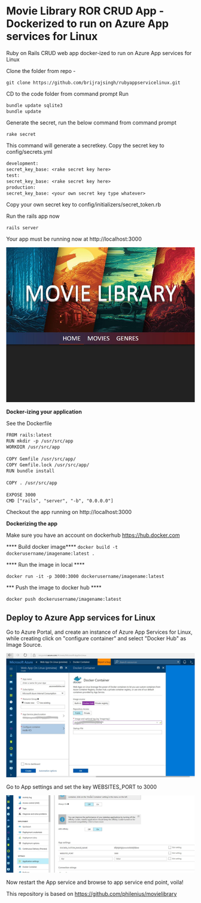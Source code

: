 # Movie Library ROR CRUD App - Dockerized to run on Azure App services for Linux

Ruby on Rails CRUD web app docker-ized to run on Azure App services for Linux

Clone the folder from repo - 

    git clone https://github.com/brijrajsingh/rubyappservicelinux.git

CD to the code folder from command prompt
Run

    bundle update sqlite3
    bundle update
   
Generate the secret, run the below command from command prompt

    rake secret

This command will generate a secretkey. Copy the secret key to  config/secrets.yml

    development:
    secret_key_base: <rake secret key here>
    test:
    secret_key_base: <rake secret key here>
    production:
    secret_key_base: <your own secret key type whatever>

Copy your own secret key to config/initializers/secret_token.rb

Run the rails app now

    rails server

Your app must be running now at http://localhost:3000

![Welcome page](p1.jpg)

**Docker-izing your application**

See the Dockerfile

    FROM rails:latest
    RUN mkdir -p /usr/src/app
    WORKDIR /usr/src/app
    
    COPY Gemfile /usr/src/app/
    COPY Gemfile.lock /usr/src/app/
    RUN bundle install
    
    COPY . /usr/src/app
    
    EXPOSE 3000
    CMD ["rails", "server", "-b", "0.0.0.0"]

Checkout the app running on http://localhost:3000

**Dockerizing the app** 

Make sure you have an account on dockerhub https://hub.docker.com 

**** Build docker image****
`docker build -t dockerusername/imagename:latest .`

**** Run the image in local ****

    docker run -it -p 3000:3000 dockerusername/imagename:latest

*** Push the image to docker hub ****

    docker push dockerusername/imagename:latest


Deploy to Azure App services for Linux
--------------------------------------

Go to Azure Portal, and create an instance of Azure App Services for Linux, while creating click on "configure container" and select "Docker Hub" as Image Source.

![App Service for Linux](appsvc1.jpg)

Go to App settings and set the key WEBSITES_PORT to 3000

![App Service for Linux - App settings](appsvc2.jpg)


Now restart the App service and browse to app service end point, voila!


This repository is based on https://github.com/philenius/movielibrary 







